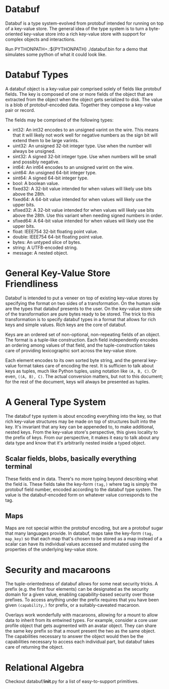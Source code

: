 Databuf
=======

Databuf is a type system-evolved from protobuf intended for running on top of a key-value store.  The general idea of
the type system is to turn a byte-oriented key-value store into a rich key-value store with support for complex objects
and interactions.

Run
    PYTHONPATH=.:${PYTHONPATH} ./databuf.bin
for a demo that simulates some python of what it could look like.

# Databuf Types

A databuf object is a key-value pair comprised solely of fields like protobuf fields.  The key is composed of one or
more fields of the object that are extracted from the object when the object gets serialized to disk.  The value is a
blob of protobuf-encoded data.  Together they compose a key-value pair or record.

The fields may be comprised of the following types:

- int32:  An int32 encodes to an unsigned varint on the wire.  This means that it will likely not work well for negative
  numbers as the sign bit will extend them to be large varints.
- uint32:  An unsigned 32-bit integer type.  Use when the number will always be unsigned.
- sint32:  A signed 32-bit integer type.  Use when numbers will be small and possibly negative.
- int64:  An int64 encodes to an unsigned varint on the wire.
- uint64:  An unsigned 64-bit integer type. 
- sint64:  A signed 64-bit integer type.
- bool:  A boolean value.
- fixed32:  A 32-bit value intended for when values will likely use bits above the 28th.
- fixed64:  A 64-bit value intended for when values will likely use the upper bits.
- sfixed32:  A 32-bit value intended for when values will likely use bits above the 28th.  Use this variant when needing
  signed numbers in order.
- sfixed64:  A 64-bit value intended for when values will likely use the upper bits.
- float:  IEEE754 32-bit floating point value.
- double:  IEEE754 64-bit floating point value.
- bytes:  An untyped slice of bytes.
- string:  A UTF8-encoded string.
- message:  A nested object.

# General Key-Value Store Friendliness

Databuf is intended to put a veneer on top of existing key-value stores by specifying the format on two sides of a
transformation.  On the human side are the types that databuf presents to the user.  On the key-value store side of the
transformation are pure bytes ready to be stored.  The trick to this transformation is to specify databuf types in a
format that allows for rich keys and simple values.  Rich keys are the core of databuf.

Keys are an ordered set of non-optional, non-repeating fields of an object.  The format is a tuple-like construction.
Each field independently encodes an ordering among values of that field, and the tuple-construction takes care of
providing lexicographic sort across the key-value store.

Each element encodes to its own sorted byte string, and the general key-value format takes care of encoding the rest.
It is sufficien to talk about keys as tuples, much like Python tuples, using notation like `(A, B, C)`.  Or even, `((A,
B), C)`.  The actual conversion matters, but not to this document; for the rest of the document, keys will always be
presented as tuples.

# A General Type System

The databuf type system is about encoding everything into the key, so that rich key-value structures may be made on top
of structures built into the key.  It's invariant that any key can be appeneded to, to make additional, nested keys.
From the key-value store's perspective, this gives locality to the prefix of keys.  From our perspective, it makes it
easy to talk about any data type and know that it's arbitrarily nested inside a typed object.

## Scalar fields, blobs, basically everything terminal

These fields end in data.  There's no more typing beyond describing what the field is.  These fields take the key-form
`(tag,)` where tag is simply the protobuf field number, encoded according to the databuf type system.  The value is the
databuf-encoded form on whatever value corresponds to the tag.

## Maps

Maps are not special within the protobuf encoding, but are a protobuf sugar that many languages provide.  In databuf,
maps take the key-form `(tag, map_key)` so that each map that's chosen to be stored as a map instead of a scalar can
have its individual values accessed and mutated using the properties of the underlying key-value store.

# Security and macaroons

The tuple-orientedness of databuf allows for some neat security tricks.  A prefix (e.g. the first four elements) can be
designated as the security domain for a given value, enabling capability-based security over those prefixes.  To access
anything under the prefix requires that you have been given `(capability,)` for prefix, or a suitably-caveated macaroon.

Overlays work wonderfully with macaroons, allowing for a mount to allow data to inherit from its entwined types.  For
example, consider a core user profile object that gets augmented with an avatar object.  They can share the same key
prefix so that a mount present the two as the same object.  The capabilities necessary to answer the object would then
be the capabilities necessary to access each individual part, but databuf takes care of returning the object.

# Relational Algebra

Checkout databuf/__init__.py for a list of easy-to-support primitives.
